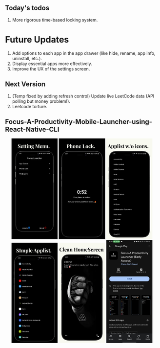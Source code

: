 ## Today's todos

1. More rigorous time-based locking system.

# Future Updates
1. Add options to each app in the app drawer (like hide, rename, app info, uninstall, etc.).
2. Display essential apps more effectively.
3. Improve the UX of the settings screen.

## Next Version
1. (Temp fixed by adding refresh control) Update live LeetCode data (API polling but money problem!).
2. Leetcode torture.
<h2>Focus-A-Productivity-Mobile-Launcher-using-React-Native-CLI</h2>
<p align="center">
    <img src="https://github.com/chetannn-github/Focus-A-Productivity-Mobile-Launcher-using-React-Native-CLI/blob/main/assets/preview/leetcode.png" width="30%" />
    <img src="https://github.com/chetannn-github/Focus-A-Productivity-Mobile-Launcher-using-React-Native-CLI/blob/main/assets/preview/lock.png" width="30%" />
    <img src="https://github.com/chetannn-github/Focus-A-Productivity-Mobile-Launcher-using-React-Native-CLI/blob/main/assets/preview/app%20drawer%202.png" width="30%" />
    <img src="https://github.com/chetannn-github/Focus-A-Productivity-Mobile-Launcher-using-React-Native-CLI/blob/main/assets/preview/app%20drawer.png" width="30%" />
    <img src="https://github.com/chetannn-github/Focus-A-Productivity-Mobile-Launcher-using-React-Native-CLI/blob/main/assets/preview/home.png" width="30%" />
    <img src="https://github.com/chetannn-github/Focus-A-Productivity-Mobile-Launcher-using-React-Native-CLI/blob/main/assets/preview/playstore.jpg" width="30%" />
</p>
